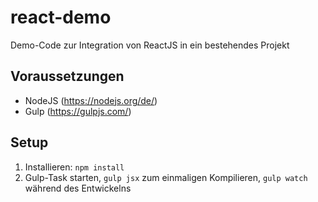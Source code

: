 # react-demo
Demo-Code zur Integration von ReactJS in ein bestehendes Projekt

## Voraussetzungen
- NodeJS (https://nodejs.org/de/)
- Gulp (https://gulpjs.com/)

## Setup
1. Installieren: `npm install`
2. Gulp-Task starten, `gulp jsx` zum einmaligen Kompilieren, `gulp watch` während des Entwickelns
